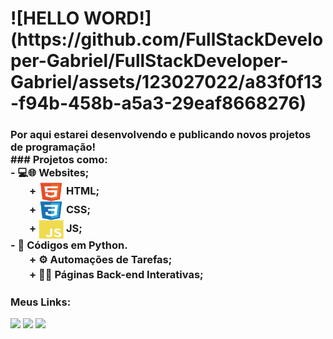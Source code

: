 <h1>![HELLO WORD!](https://github.com/FullStackDeveloper-Gabriel/FullStackDeveloper-Gabriel/assets/123027022/a83f0f13-f94b-458b-a5a3-29eaf8668276) </h1>
<h3>Por aqui estarei desenvolvendo e publicando novos projetos de programação! <br>
### Projetos como: <br>
- 💻​🌐​ Websites; <br>
ㅤㅤ+ <img align="center" alt="HTML" height="30" width="40" src="https://raw.githubusercontent.com/devicons/devicon/master/icons/html5/html5-original.svg">​​ HTML; <br>
ㅤㅤ+ <img align="center" alt="CSS" height="30" width="40" src="https://raw.githubusercontent.com/devicons/devicon/master/icons/css3/css3-original.svg">​​ CSS; <br>
ㅤㅤ+ <img align="center" alt="Js" height="30" width="40" src="https://raw.githubusercontent.com/devicons/devicon/master/icons/javascript/javascript-plain.svg">​​​ JS; <br>
- 🐍​ Códigos em Python. <br>
ㅤㅤ+ ⚙️​​ Automações de Tarefas; <br>
ㅤㅤ+ ​👨‍💻 Páginas Back-end Interativas; <br>
</h3>

### Meus Links:
<div> 
 <a href="https://discord.gg/channels/@fullstackdeveloper_gabriel" target="_blank"><img src="https://img.shields.io/badge/Discord-7289DA?style=for-the-badge&logo=discord&logoColor=white" target="_blank"></a> 
  <a href = "mailto:bielvalente16@gmail.com"><img src="https://img.shields.io/badge/-Gmail-%23333?style=for-the-badge&logo=gmail&logoColor=white" target="_blank"></a>
  <a href="https://www.linkedin.com/in/gabriel-ribeiro-847670262" target="_blank"><img src="https://img.shields.io/badge/-LinkedIn-%230077B5?style=for-the-badge&logo=linkedin&logoColor=white" target="_blank"></a>
</div>
